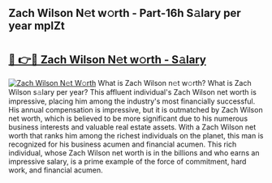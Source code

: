 ## Zach Wilson N𝚎t w𝚘rth - Part-16h S𝚊lary per year mpIZt

# <h2><a href="http://gc459y.nevu.top/?p=Zach+Wilson">🔗 👉🔴 Zach Wilson N𝚎t w𝚘rth - S𝚊lary</a></h2>

[![Zach Wilson N𝚎t W𝚘rth](https://i.imgur.com/Oavwk0R.jpeg)](http://gc459y.nevu.top/?p=Zach+Wilson)
What is Zach Wilson n𝚎t w𝚘rth? What is Zach Wilson s𝚊lary per year?
This affluent individual's Zach Wilson net worth is impressive, placing him among the industry's most financially successful. His annual compensation is impressive, but it is outmatched by Zach Wilson net worth, which is believed to be more significant due to his numerous business interests and valuable real estate assets. With a Zach Wilson net worth that ranks him among the richest individuals on the planet, this man is recognized for his business acumen and financial acumen. This rich individual, whose Zach Wilson net worth is in the billions and who earns an impressive salary, is a prime example of the force of commitment, hard work, and financial acumen.
